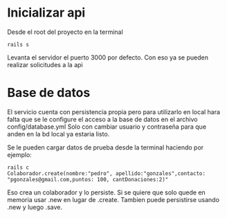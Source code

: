 # Inicializar api

Desde el root del proyecto en la terminal

```rails s```

Levanta el servidor el puerto 3000 por defecto.
Con eso ya se pueden realizar solicitudes a la api

# Base de datos
El servicio cuenta con persistencia propia pero para utilizarlo en local hara falta que se le configure el acceso a la base de datos en el archivo config/database.yml 
Solo con cambiar usuario y contraseña para que anden en la bd local ya estaria listo.

Se le pueden cargar datos de prueba desde la terminal haciendo por ejemplo:

```
rails c
Colaborador.create(nombre:"pedro", apellido:"gonzales",contacto: "pgonzales@gmail.com,puntos: 100, cantDonaciones:2)"
```
Eso crea un colaborador y lo persiste. 
Si se quiere que solo quede en memoria usar .new en lugar de .create. Tambien puede persistirse usando .new y luego .save.
